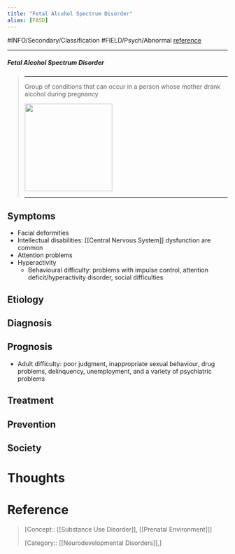```yaml
---
title: "Fetal Alcohol Spectrum Disorder"
alias: [FASD]
---
```



#INFO/Secondary/Classification #FIELD/Psych/Abnormal [reference](https://en.wikipedia.org/wiki/Fetal_alcohol_spectrum_disorder)

---


##### Fetal Alcohol Spectrum Disorder
> ------------------------------------------------------------
>  Group of conditions that can occur in a person whose mother drank alcohol during pregnancy
>  
>  <img src="https://upload.wikimedia.org/wikipedia/commons/7/72/Photo_of_baby_with_FAS.jpg" width="200">
>
> ------------------------------------------------------------

## Symptoms

- Facial deformities
- Intellectual disabilities: [[Central Nervous System]] dysfunction are common
- Attention problems
- Hyperactivity
    - Behavioural difficulty: problems with impulse control, attention deficit/hyperactivity disorder, social difficulties

## Etiology

## Diagnosis

## Prognosis

- Adult difficulty: poor judgment, inappropriate sexual behaviour, drug problems, delinquency, unemployment, and a variety of psychiatric problems

## Treatment

## Prevention

## Society

# Thoughts

# Reference


> [Concept:: [[Substance Use Disorder]], [[Prenatal Environment]]]
> 
> [Category:: [[Neurodevelopmental Disorders]],]
